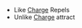 - Like [Charge](Jee/Physics/Electrostatics/Charge.md)  Repels
- Unlike [Charge](Jee/Physics/Electrostatics/Charge.md)  attract